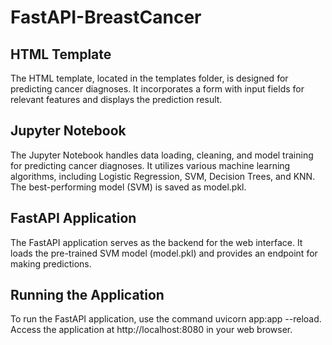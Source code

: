 # FastAPI-BreastCancer
## HTML Template
The HTML template, located in the templates folder, is designed for predicting cancer diagnoses. It incorporates a form with input fields for relevant features and displays the prediction result.

## Jupyter Notebook
The Jupyter Notebook handles data loading, cleaning, and model training for predicting cancer diagnoses. It utilizes various machine learning algorithms, including Logistic Regression, SVM, Decision Trees, and KNN. The best-performing model (SVM) is saved as model.pkl.

## FastAPI Application
The FastAPI application serves as the backend for the web interface. It loads the pre-trained SVM model (model.pkl) and provides an endpoint for making predictions.

## Running the Application
To run the FastAPI application, use the command uvicorn app:app --reload. Access the application at http://localhost:8080 in your web browser.
